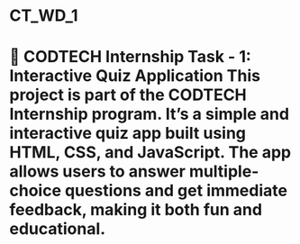 # CT_WD_1
# 🎯 CODTECH Internship Task - 1: Interactive Quiz Application  This project is part of the **CODTECH Internship** program. It’s a simple and interactive quiz app built using HTML, CSS, and JavaScript. The app allows users to answer multiple-choice questions and get immediate feedback, making it both fun and educational.
